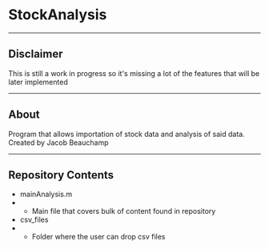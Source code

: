 # StockAnalysis
---
## Disclaimer
This is still a work in progress so it's missing a lot of the features that will be later implemented

---
## About
Program that allows importation of stock data and analysis of said data. Created by Jacob Beauchamp

---
## Repository Contents
- mainAnalysis.m
- - Main file that covers bulk of content found in repository
- csv_files
- - Folder where the user can drop csv files
